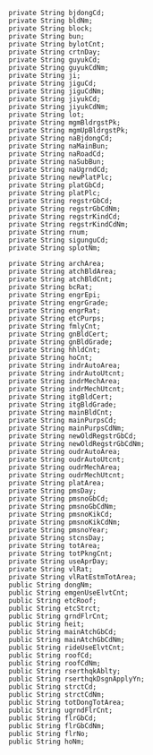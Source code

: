     private String bjdongCd;
    private String bldNm;
    private String block;
    private String bun;
    private String bylotCnt;
    private String crtnDay;
    private String guyukCd;
    private String guyukCdNm;
    private String ji;
    private String jiguCd;
    private String jiguCdNm;
    private String jiyukCd;
    private String jiyukCdNm;
    private String lot;
    private String mgmBldrgstPk;
    private String mgmUpBldrgstPk;
    private String naBjdongCd;
    private String naMainBun;
    private String naRoadCd;
    private String naSubBun;
    private String naUgrndCd;
    private String newPlatPlc;
    private String platGbCd;
    private String platPlc;
    private String regstrGbCd;
    private String regstrGbCdNm;
    private String regstrKindCd;
    private String regstrKindCdNm;
    private String rnum;
    private String sigunguCd;
    private String splotNm;

    private String archArea;
    private String atchBldArea;
    private String atchBldCnt;
    private String bcRat;
    private String engrEpi;
    private String engrGrade;
    private String engrRat;
    private String etcPurps;
    private String fmlyCnt;
    private String gnBldCert;
    private String gnBldGrade;
    private String hhldCnt;
    private String hoCnt;
    private String indrAutoArea;
    private String indrAutoUtcnt;
    private String indrMechArea;
    private String indrMechUtcnt;
    private String itgBldCert;
    private String itgBldGrade;
    private String mainBldCnt;
    private String mainPurpsCd;
    private String mainPurpsCdNm;
    private String newOldRegstrGbCd;
    private String newOldRegstrGbCdNm;
    private String oudrAutoArea;
    private String oudrAutoUtcnt;
    private String oudrMechArea;
    private String oudrMechUtcnt;
    private String platArea;
    private String pmsDay;
    private String pmsnoGbCd;
    private String pmsnoGbCdNm;
    private String pmsnoKikCd;
    private String pmsnoKikCdNm;
    private String pmsnoYear;
    private String stcnsDay;
    private String totArea;
    private String totPkngCnt;
    private String useAprDay;
    private String vlRat;
    private String vlRatEstmTotArea;
    public String dongNm;
    public String emgenUseElvtCnt;
    public String etcRoof;
    public String etcStrct;
    public String grndFlrCnt;
    public String heit;
    public String mainAtchGbCd;
    public String mainAtchGbCdNm;
    public String rideUseElvtCnt;
    public String roofCd;
    public String roofCdNm;
    public String rserthqkAblty;
    public String rserthqkDsgnApplyYn;
    public String strctCd;
    public String strctCdNm;
    public String totDongTotArea;
    public String ugrndFlrCnt;
    public String flrGbCd;
    public String flrGbCdNm;
    public String flrNo;
    public String hoNm;
